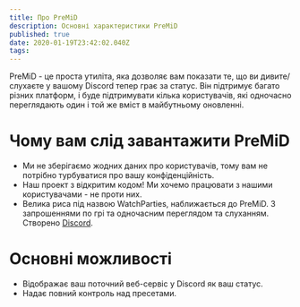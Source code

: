 ```yaml
---
title: Про PreMiD
description: Основні характеристики PreMiD
published: true
date: 2020-01-19T23:42:02.040Z
tags:
---
```


PreMiD - це проста утиліта, яка дозволяє вам показати те, що ви дивите/слухаєте у вашому Discord тепер грає за статус. Він підтримує багато різних платформ, і буде підтримувати кілька користувачів, які одночасно переглядають один і той же вміст в майбутньому оновленні.

# Чому вам слід завантажити PreMiD
- Ми не зберігаємо жодних даних про користувачів, тому вам не потрібно турбуватися про вашу конфіденційність.
- Наш проект з відкритим кодом! Ми хочемо працювати з нашими користувачами - не проти них.
- Велика риса під назвою WatchParties, наближається до PreMiD. З запрошеннями по грі та одночасним переглядом та слуханням. Створено [Discord](https://discordapp.com/).

# Основні можливості
- Відображає ваш поточний веб-сервіс у Discord як ваш статус.
- Надає повний контроль над пресетами.